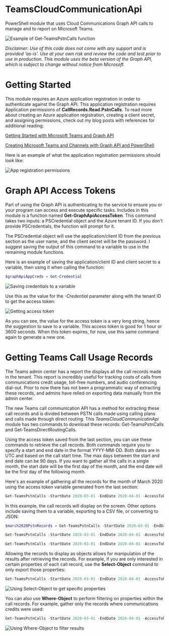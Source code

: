 # TeamsCloudCommunicationApi
PowerShell module that uses Cloud Communications Graph API calls to manage and to report on Microsoft Teams.

![Example of Get-TeamsPstnCalls function](https://jeffbrown.tech/wp-content/uploads/2020/08/GetTeamsPstnCallsExample.png)

*Disclaimer: Use of this code does not come with any support and is provided 'as-is'. Use at your own risk and review the code and test prior to use in production. This module uses the beta version of the Graph API, which is subject to change without notice from Microsoft.*

# Getting Started
This module requires an Azure application registration in order to authenticate against the Graph API. This application registration requires Application permissions of **CallRecords.Read.PstnCalls**. To read more about creating an Azure application registration, creating a client secret, and assigning permissions, check out my blog posts with references for additional reading:

[Getting Started with Microsoft Teams and Graph API](https://jeffbrown.tech/getting-started-with-microsoft-teams-and-graph-api/)

[Creating Microsoft Teams and Channels with Graph API and PowerShell](https://jeffbrown.tech/creating-microsoft-teams-and-channels-with-graph-api-and-powershell/)

Here is an example of what the application registration permissions should look like:

![App registration permissions](https://jeffbrown.tech/wp-content/uploads/2020/08/AzureAppRegistrationPermissions.png)

# Graph API Access Tokens
Part of using the Graph API is authenticating to the service to ensure you or your program can access and execute specific tasks. Includes in this module is a function named **Get-GraphApiAccessToken**. This command takes two inputs: a PSCredential object and the Azure tenant ID. If you don't provide PSCredentials, the function will prompt for it.

The PSCredential object will use the application/client ID from the previous section as the user name, and the client secret will be the password. I suggest saving the output of this command to a variable to use in the remaining module functions.

Here is an example of saving the application/client ID and client secret to a variable, then using it when calling the function:

```powershell
$graphApiAppCreds = Get-Credential
```

![Saving credentials to a variable](https://jeffbrown.tech/wp-content/uploads/2020/08/SavingGraphApiCredsToVariable.png)

Use this as the value for the *-Credential* parameter along with the tenant ID to get the access token:

![Getting access token](https://jeffbrown.tech/wp-content/uploads/2020/08/GettingAccessToken.png)

As you can see, the value for the access token is a very long string, hence the suggestion to save to a variable. This access token is good for 1 hour or 3600 seconds. When this token expires, for now, use this same command again to generate a new one.

# Getting Teams Call Usage Records
The Teams admin center has a report the displays all the call records made in the tenant. This report is incredibly useful for tracking costs of calls from communications credit usage, toll-free numbers, and audio conferencing dial-out. Prior to now there has not been a programmatic way of extracting these records, and admins have relied on exporting data manually from the admin center.

The new Teams call communication API has a method for extracting these call records and is divided between PSTN calls made using calling plans and calls made through direct routing. This *TeamsCloudCommunicatinApi* module has two commands to download these records: Get-TeamsPstnCalls and Get-TeamsDirectRoutingCalls.

Using the access token saved from the last section, you can use these commands to retrieve the call records. Both commands require you to specify a start and end date in the format YYYY-MM-DD. Both dates are in UTC and based on the call start time. The max days between the start and end date can be 90 days. If you want to gather all the calls in a single month, the start date will be the first day of the month, and the end date will be the first day of the following month. 

Here's an example of gathering all the records for the month of March 2020 using the access token variable generated from the last section:

```powershell
Get-TeamsPstnCalls -StartDate 2020-03-01 -EndDate 2020-04-01 -AccessToken $accessToken
```

In this example, the call records will display on the screen. Other options include saving them to a variable, exporting to a CSV file, or converting to JSON:

```powershell
$march2020PstnRecords = Get-TeamsPstnCalls -StartDate 2020-03-01 -EndDate 2020-04-01 -AccessToken $accessToken
```

```powershell
Get-TeamsPstnCalls -StartDate 2020-03-01 -EndDate 2020-04-01 -AccessToken $accessToken | Export-Csv March2020.csv -NoTypeInformation
```

```powershell
Get-TeamsPstnCalls -StartDate 2020-03-01 -EndDate 2020-04-01 -AccessToken $accessToken | ConvertTo-Json
```

Allowing the records to display as objects allows for manipulation of the results after retrieving the records. For example, if you are only interested in certain properties of each call record, use the **Select-Object** command to only export those properties:

```powershell
Get-TeamsPstnCalls -StartDate 2020-03-01 -EndDate 2020-04-01 -AccessToken $accessToken | Select-Object duration, charge, callType, licenseCapability
```

![Using Select-Object to get specific properties](https://jeffbrown.tech/wp-content/uploads/2020/08/UsingSelectObject.png)

You can also use **Where-Object** to perform filtering on properties within the call records. For example, gather only the records where communications credits were used:

```powershell
Get-TeamsPstnCalls -StartDate 2020-03-01 -EndDate 2020-04-01 -AccessToken $accessToken | Where-Object -Property licenseCapability -EQ -Value 'MCOPSTNPP'
```

![Using Where-Object to filter results](https://jeffbrown.tech/wp-content/uploads/2020/08/UsingWhereObject.png)

